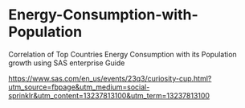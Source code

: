 # Energy-Consumption-with-Population
Correlation of Top Countries Energy Consumption with its Population growth using SAS enterprise Guide

https://www.sas.com/en_us/events/23q3/curiosity-cup.html?utm_source=fbpage&utm_medium=social-sprinklr&utm_content=13237813100&utm_term=13237813100

